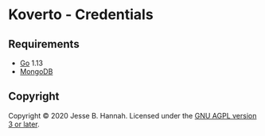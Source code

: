 # Koverto - Credentials

## Requirements

- [Go][] 1.13
- [MongoDB][]

## Copyright

Copyright © 2020 Jesse B. Hannah. Licensed under the [GNU AGPL version 3 or
later][agpl].

[agpl]: LICENSE
[go]: https://golang.org/
[mongodb]: https://www.mongodb.com/
